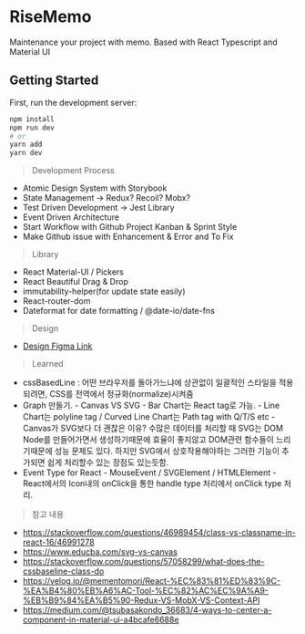 # RiseMemo

Maintenance your project with memo. Based with React Typescript and Material UI

## Getting Started

First, run the development server:

```bash
npm install
npm run dev
# or
yarn add
yarn dev
```

> Development Process

- Atomic Design System with Storybook
- State Management -> Redux? Recoil? Mobx?
- Test Driven Development -> Jest Library
- Event Driven Architecture
- Start Workflow with Github Project Kanban & Sprint Style
- Make Github issue with Enhancement & Error and To Fix

> Library

- React Material-UI / Pickers
- React Beautiful Drag & Drop
- immutability-helper(for update state easily)
- React-router-dom
- Dateformat for date formatting / @date-io/date-fns

> Design

- [Design Figma Link](https://www.figma.com/file/UseUiYSjf0aLjAQJIpoOhw/RiseOfMemo?node-id=0%3A)

> Learned

- cssBasedLine : 어떤 브라우저를 돌아가느냐에 상관없이 일괄적인 스타일을 적용되려면, CSS를 전역에서 정규화(normalize)시켜줌
- Graph 만들기.
      - Canvas VS SVG
      - Bar Chart는 React tag로 가능.
      - Line Chart는 polyline tag / Curved Line Chart는 Path tag with Q/T/S etc
      - Canvas가 SVG보다 더 괜찮은 이유? 수많은 데이터를 처리할 때 SVG는 DOM Node를 만들어가면서 생성하기때문에 효율이 좋지않고 DOM관련 함수들이 느리기때문에 성능 문제도 있다. 하지만 SVG에서 상호작용해야하는 그러한 기능이 추가되면 쉽게 처리할수 있는 장점도 있는듯함.
- Event Type for React
      - MouseEvent / SVGElement / HTMLElement
      - React에서의 Icon내의 onClick을 통한 handle type 처리에서 onClick type 처리.

> 참고 내용

- <https://stackoverflow.com/questions/46989454/class-vs-classname-in-react-16/46991278>
- <https://www.educba.com/svg-vs-canvas>
- <https://stackoverflow.com/questions/57058299/what-does-the-cssbaseline-class-do>
- <https://velog.io/@mementomori/React-%EC%83%81%ED%83%9C-%EA%B4%80%EB%A6%AC-Tool-%EC%82%AC%EC%9A%A9-%EB%B9%84%EA%B5%90-Redux-VS-MobX-VS-Context-API>
- <https://medium.com/@tsubasakondo_36683/4-ways-to-center-a-component-in-material-ui-a4bcafe6688e>